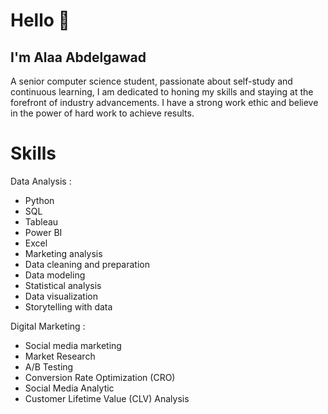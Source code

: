 <h1 align="rightr">Hello 👋</h1>




## I'm Alaa Abdelgawad
A senior computer science student,  passionate about self-study and continuous learning, I am dedicated to honing my skills and staying at the forefront of industry advancements. I have a strong work ethic and believe in the power of hard work to achieve results.
<h1 align="rightr">Skills </h1>


Data Analysis :
  - Python
  - SQL
  - Tableau
  - Power BI
  - Excel
  - Marketing analysis
  - Data cleaning and preparation
  - Data modeling
  - Statistical analysis
  - Data visualization
  - Storytelling with data
  
Digital Marketing  :
   - Social media marketing
   - Market Research
   - A/B Testing
   - Conversion Rate Optimization (CRO)
   - Social Media Analytic
   - Customer Lifetime Value (CLV) Analysis

